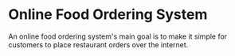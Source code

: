 # Online Food Ordering System
An online food ordering system's main goal is to make it simple for customers to place restaurant orders over the internet.
